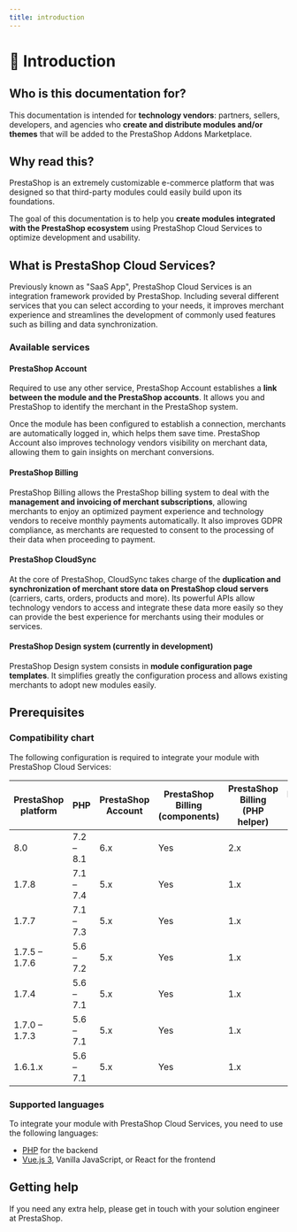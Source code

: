 ```yaml
---
title: introduction
---
```


# :rocket: Introduction

## Who is this documentation for?

This documentation is intended for **technology vendors**: partners, sellers, developers, and agencies who **create and distribute modules and/or themes** that will be added to the PrestaShop Addons Marketplace.

## Why read this?

PrestaShop is an extremely customizable e-commerce platform that was designed so that third-party modules could easily build upon its foundations.

The goal of this documentation is to help you **create modules integrated with the PrestaShop ecosystem** using PrestaShop Cloud Services to optimize development and usability.

## What is PrestaShop Cloud Services?

Previously known as "SaaS App", PrestaShop Cloud Services is an integration framework provided by PrestaShop. Including several different services that you can select according to your needs, it improves merchant experience and streamlines the development of commonly used features such as billing and data synchronization.

### Available services

#### PrestaShop Account

Required to use any other service, PrestaShop Account establishes a **link between the module and the PrestaShop accounts**. It allows you and PrestaShop to identify the merchant in the PrestaShop system.

Once the module has been configured to establish a connection, merchants are automatically logged in, which helps them save time. PrestaShop Account also improves technology vendors visibility on merchant data, allowing them to gain insights on merchant conversions.

#### PrestaShop Billing

PrestaShop Billing allows the PrestaShop billing system to deal with the **management and invoicing of merchant subscriptions**, allowing merchants to enjoy an optimized payment experience and technology vendors to receive monthly payments automatically. It also improves GDPR compliance, as merchants are requested to consent to the processing of their data when proceeding to payment.

#### PrestaShop CloudSync

 At the core of PrestaShop, CloudSync takes charge of the **duplication and synchronization of merchant store data on PrestaShop cloud servers** (carriers, carts, orders, products and more). Its powerful APIs allow technology vendors to access and integrate these data more easily so they can provide the best experience for merchants using their modules or services.

#### PrestaShop Design system (currently in development)

PrestaShop Design system consists in **module configuration page templates**. It simplifies greatly the configuration process and allows existing merchants to adopt new modules easily.

## Prerequisites

### Compatibility chart

The following configuration is required to integrate your module with PrestaShop Cloud Services:

| PrestaShop platform | PHP          | PrestaShop Account    | PrestaShop Billing (components)    | PrestaShop Billing (PHP helper)    | PrestaShop CloudSync (EventBus)    |
| ------------------- | ------------ | --------------------- | ---------------------------------- | ---------------------------------- | ---------------------------------- |
| 8.0                 | 7.2 – 8.1    | 6.x                   | Yes                                | 2.x                                | 1.8.0                              |
| 1.7.8               | 7.1 – 7.4    | 5.x                   | Yes                                | 1.x                                | 1.6.10 – 1.7.x                     |
| 1.7.7               | 7.1 – 7.3    | 5.x                   | Yes                                | 1.x                                | 1.6.10 – 1.7.x                     |
| 1.7.5 – 1.7.6       | 5.6 – 7.2    | 5.x                   | Yes                                | 1.x                                | 1.6.10 – 1.7.x                     |
| 1.7.4               | 5.6 – 7.1    | 5.x                   | Yes                                | 1.x                                | 1.6.10 – 1.7.x                     |
| 1.7.0 – 1.7.3       | 5.6 – 7.1    | 5.x                   | Yes                                | 1.x                                | 1.6.10 – 1.7.x                     |
| 1.6.1.x             | 5.6 – 7.1    | 5.x                   | Yes                                | 1.x                                | 1.6.4 – 1.6.9                      |

### Supported languages
To integrate your module with PrestaShop Cloud Services, you need to use the following languages:

- [PHP](https://www.php.net/) for the backend
- [Vue.js 3](https://vuejs.org/), Vanilla JavaScript, or React for the frontend

## Getting help

If you need any extra help, please get in touch with your solution engineer at PrestaShop.
